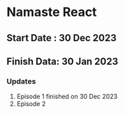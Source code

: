 # Namaste React

## Start Date : 30 Dec 2023
## Finish Data: 30 Jan 2023

### Updates
1. Episode 1 finished on 30 Dec 2023
2. Episode 2